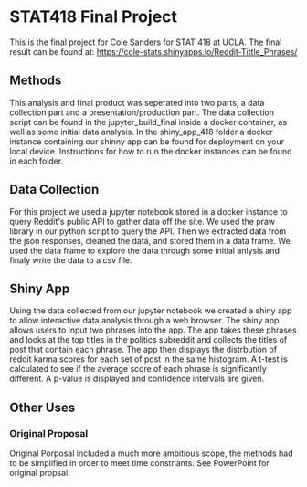 # STAT418 Final Project
This is the final project for Cole Sanders for STAT 418 at UCLA. The final result can be found at:
https://cole-stats.shinyapps.io/Reddit-Tittle_Phrases/

## Methods
This analysis and final product was seperated into two parts, a data collection part and a presentation/production part. The data collection script can be found in the jupyter_build_final inside a docker container, as well as some initial data analysis. In the shiny_app_418 folder a docker instance containing our shinny app can be found for deployment on your local device. Instructions for how to run the docker instances can be found in each folder.

## Data Collection
For this project we used a jupyter notebook stored in a docker instance to query Reddit's public API to gather data off the site. We used the praw library in our python script to query the API. Then we extracted data from the json responses, cleaned the data, and stored them in a data frame. We used the data frame to explore the data through some initial anlysis and finaly write the data to a csv file. 

## Shiny App
Using the data collected from our jupyter notebook we created a shiny app to allow interactive data analysis through a web browser. The shiny app allows users to input two phrases into the app. The app takes these phrases and looks at the top titles in the politics subreddit and collects the titles of post that contain each phrase. The app then displays the distrbution of reddit karma scores for each set of post in the same histogram. A t-test is calculated to see if the average score of each phrase is significantly different. A p-value is displayed and confidence intervals are given. 

## Other Uses


### Original Proposal 
Original Porposal included a much more ambitious scope, the methods had to be simplified in order to meet time constriants. See PowerPoint for original propsal.
